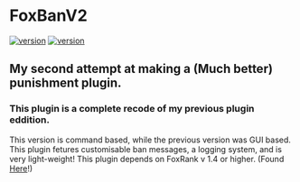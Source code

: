 # FoxBanV2
[![version](https://img.shields.io/badge/version-1.0-blue)](https://github.com/Foxikle/FoxRank/releases/tag/Beat)
[![version](https://img.shields.io/badge/release-1.0-blue)]()
## My second attempt at making a (Much better) punishment plugin.
### This plugin is a complete recode of my previous plugin eddition. 
This version is command based, while the previous version was GUI based. 
This plugin fetures customisable ban messages, a logging system, and is very 
light-weight!  This plugin depends on FoxRank v 1.4 or higher. (Found [Here](https://github.com/Foxikle/FoxRank)!)
